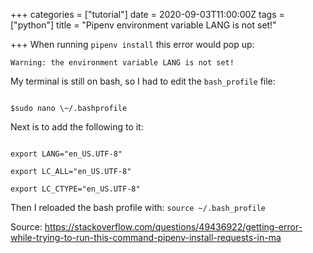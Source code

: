 +++
categories = ["tutorial"]
date = 2020-09-03T11:00:00Z
tags = ["python"]
title = "Pipenv environment variable LANG is not set!"

+++
When running `pipenv install` this error would pop up:

    Warning: the environment variable LANG is not set!

My terminal is still on bash, so I had to edit the `bash_profile` file:

```

$sudo nano \~/.bashprofile

```

Next is to add the following to it:

```

export LANG="en_US.UTF-8"

export LC_ALL="en_US.UTF-8"

export LC_CTYPE="en_US.UTF-8"

```

Then I reloaded the bash profile with: `source ~/.bash_profile`

Source: https://stackoverflow.com/questions/49436922/getting-error-while-trying-to-run-this-command-pipenv-install-requests-in-ma